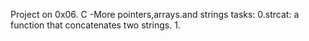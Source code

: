 Project on 0x06. C -More pointers,arrays.and strings 
	tasks: 
		0.strcat: a function that concatenates two strings.
		1.
